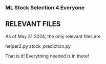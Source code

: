 ### ML Stock Selection 4 Everyone


## RELEVANT FILES

As of May 31 2024, the only relevant files are 

helper2.py
stock_prediction.py

That is it! Everything needed is in there!

